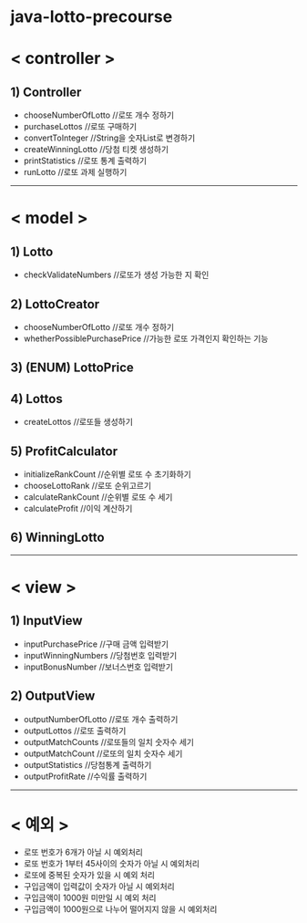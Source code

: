 # java-lotto-precourse

# < controller >
## 1) Controller
* chooseNumberOfLotto //로또 개수 정하기
* purchaseLottos //로또 구매하기
* convertToInteger //String을 숫자List로 변경하기
* createWinningLotto //당첨 티켓 생성하기
* printStatistics //로또 통계 출력하기
* runLotto //로또 과제 실행하기
---
# < model >
## 1) Lotto
* checkValidateNumbers //로또가 생성 가능한 지 확인

## 2) LottoCreator
* chooseNumberOfLotto //로또 개수 정하기
* whetherPossiblePurchasePrice //가능한 로또 가격인지 확인하는 기능

## 3) (ENUM) LottoPrice 

## 4) Lottos
* createLottos //로또들 생성하기

## 5) ProfitCalculator
* initializeRankCount //순위별 로또 수 초기화하기
* chooseLottoRank //로또 순위고르기
* calculateRankCount //순위별 로또 수 세기
* calculateProfit //이익 계산하기

## 6) WinningLotto
---
# < view >
## 1)  InputView
* inputPurchasePrice //구매 금액 입력받기
* inputWinningNumbers //당첨번호 입력받기
* inputBonusNumber //보너스번호 입력받기

## 2) OutputView
* outputNumberOfLotto //로또 개수 출력하기
* outputLottos //로또 출력하기
* outputMatchCounts //로또들의 일치 숫자수 세기
* outputMatchCount //로또의 일치 숫자수 세기
* outputStatistics //당첨통계 출력하기
* outputProfitRate //수익률 출력하기
---
# < 예외 >
* 로또 번호가 6개가 아닐 시 예외처리
* 로또 번호가 1부터 45사이의 숫자가 아닐 시 예외처리
* 로또에 중복된 숫자가 있을 시 예외 처리
* 구입금액이 입력값이 숫자가 아닐 시 예외처리
* 구입금액이 1000원 미만일 시 예외 처리
* 구입금액이 1000원으로 나누어 떨어지지 않을 시 예외처리

